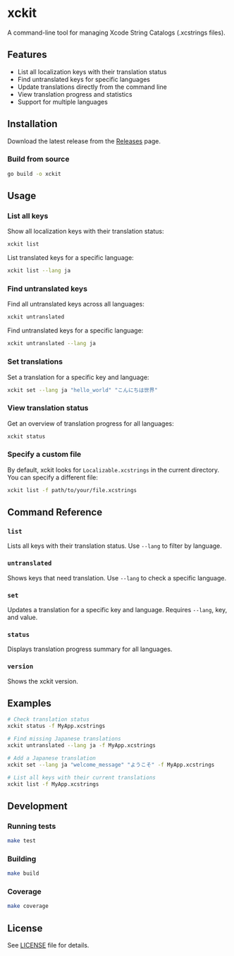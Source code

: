 # xckit

A command-line tool for managing Xcode String Catalogs (.xcstrings files).

## Features

- List all localization keys with their translation status
- Find untranslated keys for specific languages
- Update translations directly from the command line
- View translation progress and statistics
- Support for multiple languages

## Installation

Download the latest release from the [Releases](https://github.com/corrupt952/xckit/releases) page.

### Build from source

```bash
go build -o xckit
```

## Usage

### List all keys

Show all localization keys with their translation status:

```bash
xckit list
```

List translated keys for a specific language:

```bash
xckit list --lang ja
```

### Find untranslated keys

Find all untranslated keys across all languages:

```bash
xckit untranslated
```

Find untranslated keys for a specific language:

```bash
xckit untranslated --lang ja
```

### Set translations

Set a translation for a specific key and language:

```bash
xckit set --lang ja "hello_world" "こんにちは世界"
```

### View translation status

Get an overview of translation progress for all languages:

```bash
xckit status
```

### Specify a custom file

By default, xckit looks for `Localizable.xcstrings` in the current directory. You can specify a different file:

```bash
xckit list -f path/to/your/file.xcstrings
```

## Command Reference

### `list`
Lists all keys with their translation status. Use `--lang` to filter by language.

### `untranslated`
Shows keys that need translation. Use `--lang` to check a specific language.

### `set`
Updates a translation for a specific key and language. Requires `--lang`, key, and value.

### `status`
Displays translation progress summary for all languages.

### `version`
Shows the xckit version.

## Examples

```bash
# Check translation status
xckit status -f MyApp.xcstrings

# Find missing Japanese translations
xckit untranslated --lang ja -f MyApp.xcstrings

# Add a Japanese translation
xckit set --lang ja "welcome_message" "ようこそ" -f MyApp.xcstrings

# List all keys with their current translations
xckit list -f MyApp.xcstrings
```

## Development

### Running tests

```bash
make test
```

### Building

```bash
make build
```

### Coverage

```bash
make coverage
```

## License

See [LICENSE](LICENSE) file for details.